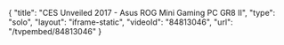 {
    "title": "CES Unveiled 2017 - Asus ROG Mini Gaming PC GR8 II",
    "type": "solo",
    "layout": "iframe-static",
    "videoId": "84813046",
    "url": "\/tvpembed\/84813046"
}
